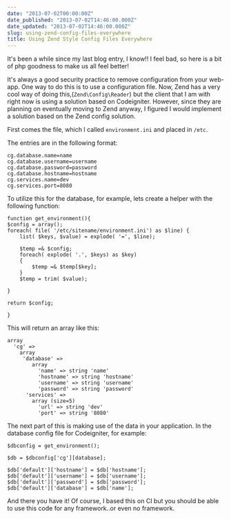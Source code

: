 ```yaml
---
date: "2013-07-02T00:00:00Z"
date_published: "2013-07-02T14:46:00.000Z"
date_updated: "2013-07-02T14:46:00.000Z"
slug: using-zend-config-files-everywhere
title: Using Zend Style Config Files Everywhere
---
```


It's been a while since my last blog entry, I know!!  I feel bad, so here is a bit of php goodness to make us all feel better!

It's always a good security practice to remove configuration from your web-app.  One way to do this is to use a configuration file.  Now, Zend has a very cool way of doing this,(`Zend\Config\Reader`) but the client that I am with right now is using a solution based on Codeigniter.  However, since they are planning on eventually moving to Zend anyway, I figured I would implement a solution based on the Zend config solution.

First comes the file, which I called `environment.ini` and placed in `/etc`.

The entries are in the following format:

    cg.database.name=name
    cg.database.username=username
    cg.database.password=password
    cg.database.hostname=hostname
    cg.services.name=dev
    cg.services.port=8080
    

To utilize this for the database, for example, lets create a helper with the following function:

    function get_environment(){
    $config = array();
    foreach( file( '/etc/sitename/environment.ini') as $line) {
        list( $keys, $value) = explode( '=', $line);
    
        $temp =& $config;
        foreach( explode( '.', $keys) as $key)
        {           
            $temp =& $temp[$key];
        }
        $temp = trim( $value);
    
    }
    
    return $config;
    
    }
    

This will return an array like this:

    array 
      'cg' => 
        array 
         'database' => 
            array 
              'name' => string 'name'
              'hostname' => string 'hostname'
              'username' => string 'username'
              'password' => string 'password' 
          'services' => 
            array (size=5)
              'url' => string 'dev'
              'port' => string '8080'
    

The next part of this is making use of the data in your application.  In the database config file for Codeigniter, for example:

    $dbconfig = get_environment();
    
    $db = $dbconfig['cg'][database];
    
    $db['default']['hostname'] = $db['hostname'];
    $db['default']['username'] = $db['username'];
    $db['default']['password'] = $db['password'];
    $db['default']['database'] = $db['name'];
    

And there you have it!  Of course, I based this on CI but you should be able to use this code for any framework..or even no framework.
